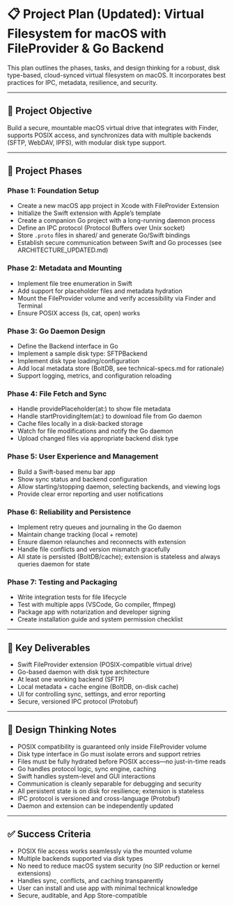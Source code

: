 # 📋 Project Plan (Updated): Virtual Filesystem for macOS with FileProvider & Go Backend

This plan outlines the phases, tasks, and design thinking for a robust, disk type-based, cloud-synced virtual filesystem on macOS. It incorporates best practices for IPC, metadata, resilience, and security.

---

## 🎯 Project Objective
Build a secure, mountable macOS virtual drive that integrates with Finder, supports POSIX access, and synchronizes data with multiple backends (SFTP, WebDAV, IPFS), with modular disk type support.

---

## 🧱 Project Phases

### Phase 1: Foundation Setup
- Create a new macOS app project in Xcode with FileProvider Extension
- Initialize the Swift extension with Apple’s template
- Create a companion Go project with a long-running daemon process
- Define an IPC protocol (Protocol Buffers over Unix socket)
- Store `.proto` files in shared/ and generate Go/Swift bindings
- Establish secure communication between Swift and Go processes (see ARCHITECTURE_UPDATED.md)

### Phase 2: Metadata and Mounting
- Implement file tree enumeration in Swift
- Add support for placeholder files and metadata hydration
- Mount the FileProvider volume and verify accessibility via Finder and Terminal
- Ensure POSIX access (ls, cat, open) works

### Phase 3: Go Daemon Design
- Define the Backend interface in Go
- Implement a sample disk type: SFTPBackend
- Implement disk type loading/configuration
- Add local metadata store (BoltDB, see technical-specs.md for rationale)
- Support logging, metrics, and configuration reloading

### Phase 4: File Fetch and Sync
- Handle providePlaceholder(at:) to show file metadata
- Handle startProvidingItem(at:) to download file from Go daemon
- Cache files locally in a disk-backed storage
- Watch for file modifications and notify the Go daemon
- Upload changed files via appropriate backend disk type

### Phase 5: User Experience and Management
- Build a Swift-based menu bar app
- Show sync status and backend configuration
- Allow starting/stopping daemon, selecting backends, and viewing logs
- Provide clear error reporting and user notifications

### Phase 6: Reliability and Persistence
- Implement retry queues and journaling in the Go daemon
- Maintain change tracking (local + remote)
- Ensure daemon relaunches and reconnects with extension
- Handle file conflicts and version mismatch gracefully
- All state is persisted (BoltDB/cache); extension is stateless and always queries daemon for state

### Phase 7: Testing and Packaging
- Write integration tests for file lifecycle
- Test with multiple apps (VSCode, Go compiler, ffmpeg)
- Package app with notarization and developer signing
- Create installation guide and system permission checklist

---

## 📂 Key Deliverables
- Swift FileProvider extension (POSIX-compatible virtual drive)
- Go-based daemon with disk type architecture
- At least one working backend (SFTP)
- Local metadata + cache engine (BoltDB, on-disk cache)
- UI for controlling sync, settings, and error reporting
- Secure, versioned IPC protocol (Protobuf)

---

## 🧠 Design Thinking Notes
- POSIX compatibility is guaranteed only inside FileProvider volume
- Disk type interface in Go must isolate errors and support retries
- Files must be fully hydrated before POSIX access—no just-in-time reads
- Go handles protocol logic, sync engine, caching
- Swift handles system-level and GUI interactions
- Communication is cleanly separable for debugging and security
- All persistent state is on disk for resilience; extension is stateless
- IPC protocol is versioned and cross-language (Protobuf)
- Daemon and extension can be independently updated

---

## ✅ Success Criteria
- POSIX file access works seamlessly via the mounted volume
- Multiple backends supported via disk types
- No need to reduce macOS system security (no SIP reduction or kernel extensions)
- Handles sync, conflicts, and caching transparently
- User can install and use app with minimal technical knowledge
- Secure, auditable, and App Store-compatible
